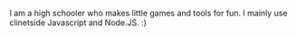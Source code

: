 I am a high schooler who makes little games and tools for fun. I mainly use clinetside Javascript and Node.JS. :)
